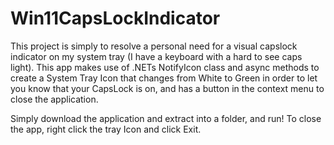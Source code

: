 # Win11CapsLockIndicator

This project is simply to resolve a personal need for a visual capslock indicator on my system tray (I have a keyboard with a hard to see caps light). 
This app makes use of .NETs NotifyIcon class and async methods to create a System Tray Icon that changes from White to Green in order to let you know that your CapsLock is on, and has a button in the context menu to close the application.

Simply download the application and extract into a folder, and run! To close the app, right click the tray Icon and click Exit.
